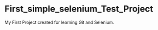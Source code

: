 First_simple_selenium_Test_Project
==================================

My First Project created for learning Git and Selenium.
